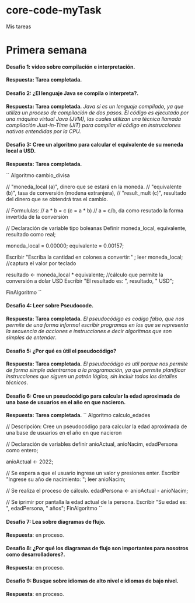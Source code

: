 # core-code-myTask
 Mis tareas 
 
# Primera semana

#### Desafío 1: video sobre compilación e interpretación.
**Respuesta: Tarea completada.**
            
#### Desafío 2: ¿El lenguaje Java se compila o interpreta?.
**Respuesta: Tarea completada.**
*Java sí es un lenguaje compilado, ya que utiliza un proceso de compilación de dos pasos. El código es ejecutado por una máquina virtual Java (JVM), las cuales utilizan una técnica llamada compilación Just-in-Time (JIT) para compilar el código en instrucciones nativas entendidas por la CPU.*
           
####  Desafío 3: Cree un algoritmo para calcular el equivalente de su moneda local a USD.
**Respuesta: Tarea completada.**

``
Algoritmo cambio_divisa

// "moneda_local (a)", dinero que se estará en la moneda.
// "equivalente (b)", tasa de conversión (modena extranjera), 
// "result_mult (c)", resultado del dinero que se obtendrá tras el cambio. 

// Formululas:
// a * b = c (c = a * b)
// a = c/b, da como resutado la forma invertida de la conversión

// Declaración de variable tipo boleanas
Definir moneda_local, equivalente, resultado como real;

moneda_local = 0.00000;
equivalente = 0.00157;

Escribir "Escriba la cantidad en colones a convertir:" ;
leer moneda_local; //captura el valor por teclado 

resultado <- moneda_local * equivalente; //cálculo que permite la conversión a dolar USD
Escribir "El resultado es: ", resultado, " USD";

FinAlgoritmo
``

#### Desafío 4: Leer sobre Pseudocode.
**Respuesta: Tarea completada.**
*El pseudocódigo es codigo falso, que nos permite de una forma informal escribir programas en los que se representa la secuencia de acciones e instrucciones e decir algoritmos que son simples de entender*.
           
#### Desafío 5: ¿Por qué es útil el pseudocódigo?
**Respuesta: Tarea completada.**
*El pseudocódigo es util porque nos permite de forma simple adentrarnos a la programación, ya que permite planificar instrucciones que siguen un patrón lógico, sin incluir todos los detalles técnicos*.

#### Desafío 6: Cree un pseudocódigo para calcular la edad aproximada de una base de usuarios en el año en que nacieron. 
**Respuesta: Tarea completada.**
``
Algoritmo calculo_edades

// Descripción: Cree un pseudocódigo para calcular la edad aproximada de una base de usuarios en el año en que nacieron 

// Declaración de variables
definir anioActual, anioNacim, edadPersona como entero;

anioActual <- 2022;

// Se espera a que el usuario ingrese un valor y presiones enter.
Escribir "Ingrese su año de nacimiento: ";
leer anioNacim;

// Se realiza el proceso de cálculo.
edadPersona <- anioActual - anioNacim;

// Se iprimir por pantalla la edad actual de la persona.
Escribir "Su edad es: ", edadPersona, " años";
FinAlgoritmo
``
          
#### Desafío 7: Lea sobre diagramas de flujo.
**Respuesta**: en proceso.

#### Desafío 8: ¿Por qué los diagramas de flujo son importantes para nosotros como desarrolladores?.
**Respuesta**: en proceso.

#### Desafío 9: Busque sobre idiomas de alto nivel e idiomas de bajo nivel.
**Respuesta**: en proceso.
